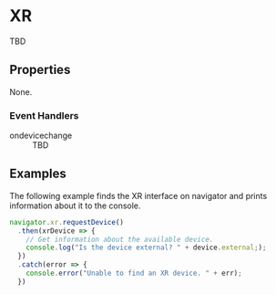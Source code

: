 # XR

TBD

## Properties

None.

### Event Handlers

<dl>
  <dt>ondevicechange</dt>
  <dd>TBD</dd>
</dl>

## Examples

The following example finds the XR interface on navigator and prints
information about it to the console.

```javascript
navigator.xr.requestDevice()
  .then(xrDevice => {
    // Get information about the available device.
    console.log("Is the device external? " + device.external;);
  })
  .catch(error => {
    console.error("Unable to find an XR device. " + err);
  })
```
